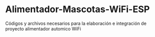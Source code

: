 # Alimentador-Mascotas-WiFi-ESP
Códigos y archivos necesarios para la elaboración e integración de proyecto alimentador automico WiFi
